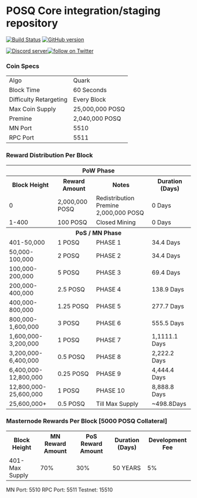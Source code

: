 POSQ Core integration/staging repository
=====================================

[![Build Status](https://travis-ci.org/Poseidon-POSQ/POSQ.svg?branch=master)](https://travis-ci.org/Poseidon-POSQ/POSQ) [![GitHub version](https://badge.fury.io/gh/sicXnull%2Fposq.svg)](https://badge.fury.io/gh/sicXnull%2Fposq)

 <a href="https://discord.gg/NDP2Wyz"><img src="https://discordapp.com/api/guilds/396652421847318529/embed.png" alt="Discord server" /><a href="https://twitter.com/Poseidon_Dev"><img src="https://img.shields.io/twitter/follow/Poseidon_Dev.svg?style=social&logo=twitter" alt="follow on Twitter"></a>

### Coin Specs

<table>
<tr><td>Algo</td><td>Quark</td></tr>
<tr><td>Block Time</td><td>60 Seconds</td></tr>
<tr><td>Difficulty Retargeting</td><td>Every Block</td></tr>
<tr><td>Max Coin Supply </td><td>25,000,000 POSQ</td></tr>
<tr><td>Premine</td><td>2,040,000 POSQ</td></tr>
<tr><td>MN Port</td><td>5510</td></tr>
<tr><td>RPC Port</td><td>5511</td></tr>
</table>


### Reward Distribution Per Block

<table>
<th colspan=4>PoW Phase</th>
<tr><th>Block Height</th><th>Reward Amount</th><th>Notes</th><th>Duration (Days)</th></tr>
<tr><td>0</td><td>2,000,000 POSQ</td><td>Redistribution Premine 2,000,000 POSQ</td><td>0 Days</td></tr>
<tr><td>1-400</td><td>100 POSQ</td><td rowspan=1>Closed Mining</td><td>0 Days</td></tr>
<tr><th colspan=4>PoS / MN Phase</th></tr>
<tr><td>401-50,000</td><td>1 POSQ</td><td rowspan=1>PHASE 1</td><td>34.4 Days</td></tr>
<tr><td>50,000-100,000</td><td>2 POSQ</td><td rowspan=1>PHASE 2</td><td>34.4 Days</td></tr>
<tr><td>100,000-200,000</td><td>5 POSQ</td><td rowspan=1>PHASE 3 </td><td>69.4 Days</td></tr>
<tr><td>200,000-400,000</td><td>2.5 POSQ</td><td rowspan=1>PHASE 4 </td><td>138.9 Days</td></tr>
<tr><td>400,000-800,000</td><td>1.25 POSQ</td><td rowspan=1>PHASE 5 </td><td>277.7 Days</td></tr>
<tr><td>800,000-1,600,000</td><td>3 POSQ</td><td rowspan=1>PHASE 6 </td><td>555.5 Days</td></tr>
<tr><td>1,600,000-3,200,000</td><td>1 POSQ</td><td rowspan=1>PHASE 7 </td><td>1,1111.1 Days</td></tr>
<tr><td>3,200,000-6,400,000</td><td>0.5 POSQ</td><td rowspan=1>PHASE 8 </td><td>2,222.2 Days</td></tr>
<tr><td>6,400,000-12,800,000</td><td>0.25 POSQ</td><td rowspan=1>PHASE 9 </td><td>4,444.4 Days</td></tr>
<tr><td>12,800,000-25,600,000</td><td>1 POSQ</td><td rowspan=1>PHASE 10 </td><td>8,888.8 Days</td></tr>
<tr><td>25,600,000+</td><td>0.5 POSQ</td><td rowspan=1>Till Max Supply</td><td>~498.8Days</td></tr>
</table>


### Masternode Rewards Per Block [5000 POSQ Collateral]

<table>
<tr><th>Block Height</th><th>MN Reward Amount</th><th>PoS Reward Amount</th><th>Duration (Days)</th><th>Development Fee</th></tr>
<tr><td>401-Max Supply</td><td>70%</td><td>30%</td><td>50 YEARS</td><td>5%</td></tr>

</table>

MN Port: 5510
RPC Port: 5511
Testnet: 15510

